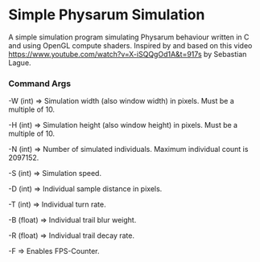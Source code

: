 # Simple Physarum Simulation

A simple simulation program simulating Physarum behaviour written in C and using OpenGL compute shaders.
Inspired by and based on this video https://www.youtube.com/watch?v=X-iSQQgOd1A&t=917s by Sebastian Lague.

### Command Args

-W (int) => Simulation width (also window width) in pixels. Must be a multiple of 10.

-H (int) => Simulation height (also window height) in pixels. Must be a multiple of 10.

-N (int) => Number of simulated individuals. Maximum individual count is 2097152.

-S (int) => Simulation speed.

-D (int) => Individual sample distance in pixels.

-T (int) => Individual turn rate.

-B (float) => Individual trail blur weight.

-R (float) => Individual trail decay rate.

-F => Enables FPS-Counter.
